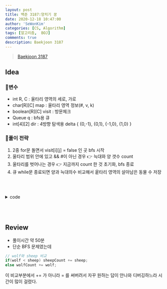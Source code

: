 ```yaml
---
layout: post
title: 백준 3187:양치기 꿍
date: 2020-12-18 10:47:00
author: 'SeWonKim'
categories: [CS, Algorithm]
tags: [알고리즘,  BOJ]
comments: true
description: Baekjoon 3187
---
```


> [Baekjoon 3187](https://www.acmicpc.net/problem/3187)

## Idea

### 🥚변수

- int R, C : 울타리 영역의 세로, 가로
- char[R][C] map : 울타리 영역 정보(#, v, k)
- boolean[R][C] visit : 방문체크
- Queue<Point> q : bfs용 큐
- int[4][2] dir : 4방향 탐색용 delta { {0,-1}, {0,1}, {-1,0}, {1,0} }

### 🍳풀이 전략

1. 2중 for문 돌면서 visit[i][j] = false 인 곳 bfs 시작
2. 울타리 범위 안에 있고 && #이 아닌 경우 👉 늑대와 양 갯수 count
3. 울타리를 벗어나는 경우 👉 지금까지 count 한 것 초기화, bfs 종료
4. 큐 while문 종료되면 양과 늑대의수 비교해서 웉타리 영역의 살아남은 동물 수 저장

&nbsp;  
&nbsp;


<details>
<summary>code</summary>
<div markdown="1">

```java
import java.awt.Point;
import java.io.BufferedReader;
import java.io.InputStreamReader;
import java.util.LinkedList;
import java.util.Queue;
import java.util.StringTokenizer;

public class Main {

	static int R, C, wolfCount, sheepCount;
	static char[][] map;
	static int[][] dir = { {0,-1}, {0,1}, {-1,0}, {1,0} };
	public static void main(String[] args) throws Exception {
		BufferedReader br = new BufferedReader(new InputStreamReader(System.in));
		StringTokenizer st = new StringTokenizer(br.readLine(), " ");
		R = Integer.parseInt(st.nextToken());
		C = Integer.parseInt(st.nextToken());
		map = new char[R][C];
		for (int i = 0; i < R; i++) {
			String str = br.readLine();
			map[i] = str.toCharArray();
		}
		
		boolean[][] visit = new boolean[R][C];
		
		
		for (int i = 0; i < R; i++) {
			for (int j = 0; j < C; j++) {
				if(map[i][j] != '#' && !visit[i][j]) {
					bfs(i, j, visit);
				}
			}
		}
		
		System.out.println(sheepCount + " " + wolfCount);
	}
	
	private static void bfs(int r, int c, boolean[][] visit) {
		
		int wolf = 0;
		int sheep = 0;
		
		Queue<Point> q = new LinkedList<Point>();
		q.add(new Point(r, c));
		visit[r][c] = true;
		
		while(!q.isEmpty()) {
			Point now = q.poll();
			
			if(map[now.x][now.y] == 'v')	wolf++;
			if(map[now.x][now.y] == 'k')	sheep++;
			
			for (int k = 0; k < 4; k++) {
				int nr = now.x + dir[k][0];
				int nc = now.y + dir[k][1];
				
				if(nr<0 || nr>=R || nc<0 || nc>=C) return;

				if(map[nr][nc] != '#' && !visit[nr][nc]) {
					visit[nr][nc] = true;
					q.add(new Point(nr, nc));
				}				
			}
		}
		
		// wolf와 sheep 비교
		if(wolf < sheep) sheepCount += sheep;
		else wolfCount += wolf;
	}

}

```

</div>
</details>

&nbsp;  
&nbsp;

## Review

- 풀이시간 약 50분
- 단순 BFS 문제였는데 
  
```java
// wolf와 sheep 비교
if(wolf < sheep) sheepCount += sheep;
else wolfCount += wolf;
```

이 비교부분에서 += 가 아니라 = 를 써버려서 자꾸 원하는 답이 안나와 디버깅하느라 시간이 많이 걸렸다.

&nbsp;  
&nbsp;
